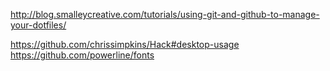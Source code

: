 http://blog.smalleycreative.com/tutorials/using-git-and-github-to-manage-your-dotfiles/

https://github.com/chrissimpkins/Hack#desktop-usage
https://github.com/powerline/fonts